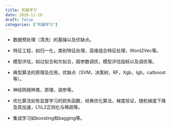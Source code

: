 ```yaml
---
title: 机器学习
date: 2020-11-29
draft: false
categories: ["机器学习"]
---
```


* 数据预处理（清洗）的基操以及优缺点。

* 特征工程，如归一化，类别特征处理，高维组合特征处理，Word2Vec等。

* 模型评估，如过拟合和欠拟合，超参数调优，模型评估指标以及调优等。

* 典型算法的原理及应用，优缺点（SVM，决策树，RF，Xgb，lgb，catboost等）。

* 神经网络种类，原理，调参等。

* 优化算法如有监督学习的损失函数，经典优化算法，梯度验证，随机梯度下降及其加速，L1\L2正则化与稀疏等。

* 集成学习如boosting和bagging等。

